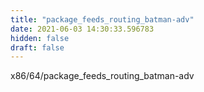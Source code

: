 ```yaml
---
title: "package_feeds_routing_batman-adv"
date: 2021-06-03 14:30:33.596783
hidden: false
draft: false
---
```


x86/64/package_feeds_routing_batman-adv

